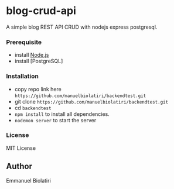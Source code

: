 # blog-crud-api
A simple blog REST API CRUD with nodejs express postgresql.

### Prerequisite
* install [Node.js](https://nodejs.org/en/)
* install [PostgreSQL]

### Installation
* copy repo link here ```https://github.com/manuelbiolatiri/backendtest.git```
* git clone ```https://github.com/manuelbiolatiri/backendtest.git```
* cd ```backendtest```
* ```npm install``` to install all dependencies.
* ```nodemon server``` to start the server

### License
MIT License 


## Author
Emmanuel Biolatiri